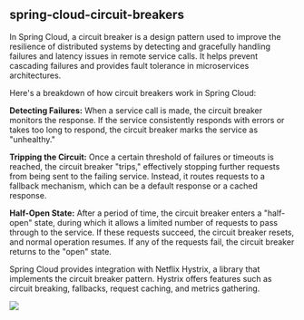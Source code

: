 ## spring-cloud-circuit-breakers

In Spring Cloud, a circuit breaker is a design pattern used to improve the resilience of distributed systems by detecting and gracefully handling failures and latency issues in remote service calls. It helps prevent cascading failures and provides fault tolerance in microservices architectures.

Here's a breakdown of how circuit breakers work in Spring Cloud:

**Detecting Failures:** When a service call is made, the circuit breaker monitors the response. If the service consistently responds with errors or takes too long to respond, the circuit breaker marks the service as "unhealthy."

**Tripping the Circuit:** Once a certain threshold of failures or timeouts is reached, the circuit breaker "trips," effectively stopping further requests from being sent to the failing service. Instead, it routes requests to a fallback mechanism, which can be a default response or a cached response.

**Half-Open State:** After a period of time, the circuit breaker enters a "half-open" state, during which it allows a limited number of requests to pass through to the service. If these requests succeed, the circuit breaker resets, and normal operation resumes. If any of the requests fail, the circuit breaker returns to the "open" state.

Spring Cloud provides integration with Netflix Hystrix, a library that implements the circuit breaker pattern. Hystrix offers features such as circuit breaking, fallbacks, request caching, and metrics gathering.

![](https://gitlab.nenosystems.in/cuickdevteam/spring-cloud-case-study/-/wikis/uploads/e67bf804b653695722b2a1951e802145/circuit_breaker_v1.png)
